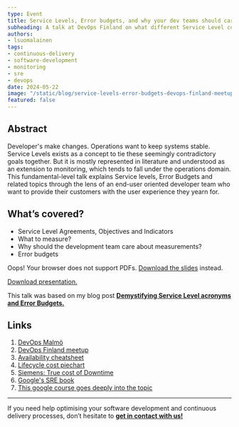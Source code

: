```yaml
---
type: Event
title: Service Levels, Error budgets, and why your dev teams should care
subheading: A talk at DevOps Finland on what different Service Level concepts mean and how a software development team could use them effectively in the software delivery process.
authors:
- lsuomalainen
tags:
- continuous-delivery
- software-development
- monitoring
- sre
- devops
date: 2024-05-22
image: "/static/blog/service-levels-error-budgets-devops-finland-meetup/service-levels-error-budgets-lauri-devops-finland-meetup.png"
featured: false
---
```


## Abstract

Developer's make changes. Operations want to keep systems stable. Service Levels exists as a concept to tie these seemingly contradictory goals together. But it is mostly represented in literature and understood as an extension to monitoring, which tends to fall under the operations domain. This fundamental-level talk explains Service levels, Error Budgets and related topics through the lens of an end-user oriented developer team who want to provide their customers with the user experience they yearn for.

## What’s covered?

- Service Level Agreements, Objectives and Indicators
- What to measure?
- Why should the development team care about measurements?
- Error budgets

<object
    type="application/pdf"
    data="/static/blog/service-levels-error-budgets-devops-finland-meetup/service-levels-error-budgets-and-why-your-dev-teams-should-care.pdf"
    width="100%"
    height="410">
    <p>Oops! Your browser does not support PDFs. <a href="/static/blog/service-levels-error-budgets-devops-finland-meetup/service-levels-error-budgets-and-why-your-dev-teams-should-care.pdf" download="service-levels-error-budgets-and-why-your-dev-teams-should-care.pdf.pdf">Download the slides</a> instead.
</object>

<a href="/static/blog/service-levels-error-budgets-devops-finland-meetup/service-levels-error-budgets-and-why-your-dev-teams-should-care.pdf" download="service-levels-error-budgets-and-why-your-dev-teams-should-care.pdf">Download presentation.</a>

This talk was based on my blog post **[Demystifying Service Level acronyms and Error Budgets.](https://verifa.io/blog/demystifying-service-level-acronyms/)** 

## Links
1. [DevOps Malmö](https://www.meetup.com/devopsmalmo/)
2. [DevOps Finland meetup](https://www.meetup.com/devops-finland/)
3. [Availability cheatsheet](https://availability.sre.xyz/)
4. [Lifecycle cost piechart](https://www.researchgate.net/publication/340280214_Code_Readability_Management_of_High-level_Programming_Languages_A_Comparative_Study)
5. [Siemens: True cost of Downtime](https://assets.new.siemens.com/siemens/assets/api/uuid:3d606495-dbe0-43e4-80b1-d04e27ada920/dics-b10153-00-7600truecostofdowntime2022-144.pdf)
6. [Google's SRE book](https://sre.google/sre-book/service-level-objectives/)
7. [This google course goes deeply into the topic](https://www.cloudskillsboost.google/course_templates/95)

---

If you need help optimising your software development and continuous delivery processes, don’t hesitate to **[get in contact with us!](https://verifa.io/contact/)**